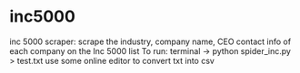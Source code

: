 # inc5000
inc 5000 scraper: scrape the industry, company name, CEO contact info of each company on the Inc 5000 list
To run: 
terminal -> python spider_inc.py > test.txt 
use some online editor to convert txt into csv 
